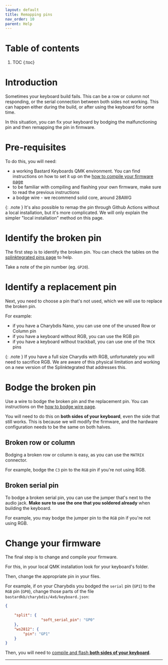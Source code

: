 ```yaml
---
layout: default
title: Remapping pins
nav_order: 10
parent: Help
---
```



# Table of contents

1. TOC
{:toc}

# Introduction

Sometimes your keyboard build fails. 
This can be a row or column not responding, or the serial connection between both sides not working.
This can happen either during the build, or after using the keyboard for some time.

In this situation, you can fix your keyboard by bodging the malfunctioning pin and then remapping the pin in firmware.

# Pre-requisites

To do this, you will need:

- a working Bastard Keyboards QMK environment. You can find instructions on how to set it up on the [how to compile your firmware page][install]
- to be familiar with compiling and flashing your own firmware, make sure to read the previous instructions
- a bodge wire - we recommend solid core, around 28AWG

{: .note }
It's also possible to remap the pin through Github Actions without a local installation, but it's more complicated. We will only explain the simpler "local installation" method on this page.

# Identify the broken pin

The first step is to identify the broken pin. You can check the tables on the [splinktegrated pins page][pins] to help.

Take a note of the pin number (eg. `GP20`).

# Identify a replacement pin

Next, you need to choose a pin that's not used, which we will use to replace the broken pin.

For example:

- if you have a Charybdis Nano, you can use one of the unused Row or Column pin
- if you have a keyboard without RGB, you can use the RGB pin
- if you have a keyboard without trackball, you can use one of the `TRCK` pins

{: .note }
If you have a full size Charydis with RGB, unfortunately you will need to sacrifice RGB. We are aware of this physical limitation and working on a new version of the Splinktegrated that addresses this.

# Bodge the broken pin

Use a wire to bodge the broken pin and the replacement pin. You can instructions on the [how to bodge wire page][bodge]. 

You will need to do this on **both sides of your keyboard**, even the side that still works. This is because we will modify the firmware, and the hardware configuration needs to be the same on both halves.

## Broken row or column

Bodging a broken row or column is easy, as you can use the `MATRIX` connector.

For example, bodge the `C3` pin to the `RGB` pin if you're not using RGB.

## Broken serial pin

To bodge a broken serial pin, you can use the jumper that's next to the audio jack. **Make sure to use the one that you soldered already** when building the keyboard.

For example, you may bodge the jumper pin to the `RGB` pin if you're not using RGB.

# Change your firmware

The final step is to change and compile your firmware.

For this, in your local QMK installation look for your keyboard's folder.

Then, change the appropriate pin in your files.

For example, if on your Charybdis you bodged the `serial` pin (`GP1`) to the `RGB` pin (`GP0`), change those parts of the file `bastardkb/charybdis/4x6/keyboard.json`:

```json
{
    
    "split": {
                "soft_serial_pin": "GP0"
    },    
    "ws2812": {
        "pin": "GP1"
    }
}

```

Then, you will need to [compile and flash **both sides of your keyboard**][install].

---

[install]: {{site.baseurl}}/fw/compile-firmware.html
[bodge]: {{site.baseurl}}/help/diagnose_broken_trace.html
[pins]: {{site.baseurl}}/hw/pins.html
[bodge]: {{site.baseurl}}/help/bodge_wiring.html
